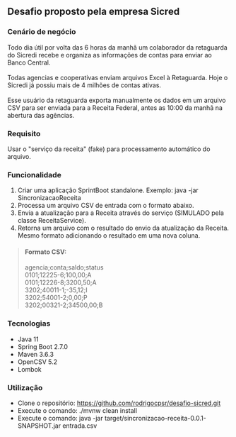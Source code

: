 ## Desafio proposto pela empresa Sicred

### Cenário de negócio
Todo dia útil por volta das 6 horas da manhã um colaborador da retaguarda do Sicredi recebe e organiza as informações de
contas para enviar ao Banco Central. <br/><br/>
Todas agencias e cooperativas enviam arquivos Excel à Retaguarda. Hoje o Sicredi
já possiu mais de 4 milhões de contas ativas. <br/><br/>
Esse usuário da retaguarda exporta manualmente os dados em um arquivo CSV para ser enviada para a Receita Federal,
antes as 10:00 da manhã na abertura das agências.

### Requisito
Usar o "serviço da receita" (fake) para processamento automático do arquivo.

### Funcionalidade
1) Criar uma aplicação SprintBoot standalone. Exemplo: java -jar SincronizacaoReceita <input-file>
2) Processa um arquivo CSV de entrada com o formato abaixo.
3) Envia a atualização para a Receita através do serviço (SIMULADO pela classe ReceitaService).
4) Retorna um arquivo com o resultado do envio da atualização da Receita. Mesmo formato adicionando o resultado em uma
   nova coluna.

> #### Formato CSV: <br/>
> agencia;conta;saldo;status <br/>
> 0101;12225-6;100,00;A <br/>
> 0101;12226-8;3200,50;A <br/>
> 3202;40011-1;-35,12;I <br/>
> 3202;54001-2;0,00;P <br/>
> 3202;00321-2;34500,00;B

### Tecnologias
- Java 11
- Spring Boot 2.7.0
- Maven 3.6.3
- OpenCSV 5.2
- Lombok

### Utilização
- Clone o repositório: https://github.com/rodrigocpsr/desafio-sicred.git
- Execute o comando: ./mvnw clean install
- Execute o comando: java -jar target/sincronizacao-receita-0.0.1-SNAPSHOT.jar entrada.csv
